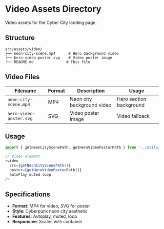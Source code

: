 # Video Assets Directory

Video assets for the Cyber City landing page.

## Structure

```
src/assets/video/
├── neon-city-scene.mp4      # Hero background video
├── hero-video-poster.svg    # Video poster image
└── README.md               # This file
```

## Video Files

| Filename | Format | Description | Usage |
|----------|--------|-------------|-------|
| `neon-city-scene.mp4` | MP4 | Neon city background video | Hero section background |
| `hero-video-poster.svg` | SVG | Video poster image | Video fallback |

## Usage

```typescript
import { getNeonCityScenePath, getHeroVideoPosterPath } from '../utils/imageUtils';

// Video element
<video 
  src={getNeonCityScenePath()}
  poster={getHeroVideoPosterPath()}
  autoPlay muted loop
/>
```

## Specifications

- **Format**: MP4 for video, SVG for poster
- **Style**: Cyberpunk neon city aesthetic
- **Features**: Autoplay, muted, loop
- **Responsive**: Scales with container
